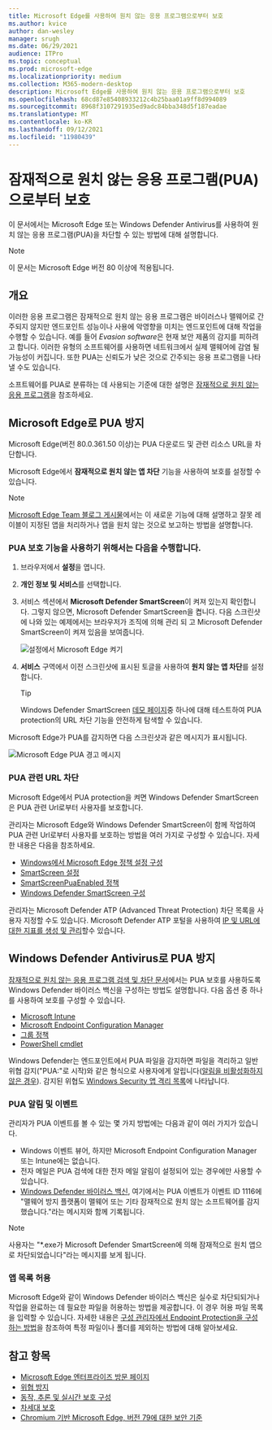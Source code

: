 ```yaml
---
title: Microsoft Edge를 사용하여 원치 않는 응용 프로그램으로부터 보호
ms.author: kvice
author: dan-wesley
manager: srugh
ms.date: 06/29/2021
audience: ITPro
ms.topic: conceptual
ms.prod: microsoft-edge
ms.localizationpriority: medium
ms.collection: M365-modern-desktop
description: Microsoft Edge를 사용하여 원치 않는 응용 프로그램으로부터 보호
ms.openlocfilehash: 68cd87e85408933212c4b25baa01a9ff8d994089
ms.sourcegitcommit: 8968f3107291935ed9adc84bba348d5f187eadae
ms.translationtype: MT
ms.contentlocale: ko-KR
ms.lasthandoff: 09/12/2021
ms.locfileid: "11980439"
---
```

# <a name="protect-against-potentially-unwanted-applications-puas"></a>잠재적으로 원치 않는 응용 프로그램(PUA)으로부터 보호

이 문서에서는 Microsoft Edge 또는 Windows Defender Antivirus를 사용하여 원치 않는 응용 프로그램(PUA)을 차단할 수 있는 방법에 대해 설명합니다.

> [!NOTE]
> 이 문서는 Microsoft Edge 버전 80 이상에 적용됩니다.

## <a name="overview"></a>개요

이러한 응용 프로그램은 잠재적으로 원치 않는 응용 프로그램은 바이러스나 맬웨어로 간주되지 않지만 엔드포인트 성능이나 사용에 악영향을 미치는 엔드포인트에 대해 작업을 수행할 수 있습니다. 예를 들어 *Evasion software*은 현재 보안 제품의 감지를 피하려고 합니다. 이러한 유형의 소프트웨어를 사용하면 네트워크에서 실제 맬웨어에 감염 될 가능성이 커집니다. 또한 PUA는 신뢰도가 낮은 것으로 간주되는 응용 프로그램을 나타낼 수도 있습니다.

소프트웨어를 PUA로 분류하는 데 사용되는 기준에 대한 설명은 [잠재적으로 원치 않는 응용 프로그램](/windows/security/threat-protection/intelligence/criteria#potentially-unwanted-application-pua)을 참조하세요.

## <a name="protect-against-pua-with-microsoft-edge"></a>Microsoft Edge로 PUA 방지

Microsoft Edge(버전 80.0.361.50 이상)는 PUA 다운로드 및 관련 리소스 URL을 차단합니다.

Microsoft Edge에서 **잠재적으로 원치 않는 앱 차단** 기능을 사용하여 보호를 설정할 수 있습니다.

> [!NOTE]
> [Microsoft Edge Team 블로그 게시물](https://blogs.windows.com/msedgedev/2020/02/27/protecting-users-potentially-unwanted-apps/)에서는 이 새로운 기능에 대해 설명하고 잘못 레이블이 지정된 앱을 처리하거나 앱을 원치 않는 것으로 보고하는 방법을 설명합니다.

### <a name="to-enable-pua-protection"></a>PUA 보호 기능을 사용하기 위해서는 다음을 수행합니다.

1. 브라우저에서 **설정**을 엽니다.
2. **개인 정보 및 서비스**를 선택합니다.
3. 서비스 섹션에서 **Microsoft Defender SmartScreen**이 켜져 있는지 확인합니다. 그렇지 않으면, Microsoft Defender SmartScreen을 켭니다. 다음 스크린샷에 나와 있는 예제에서는 브라우저가 조직에 의해 관리 되 고 Microsoft Defender SmartScreen이 켜져 있음을 보여줍니다.

   ![설정에서 Microsoft Edge 켜기](./media/microsoft-edge-potentially-unwanted-apps/security-pua-setup.png)

4. **서비스** 구역에서 이전 스크린샷에 표시된 토글을 사용하여 **원치 않는 앱 차단**를 설정합니다.

   > [!TIP]
   > Windows Defender SmartScreen [데모 페이지](https://demo.smartscreen.msft.net/)중 하나에 대해 테스트하여 PUA protection의 URL 차단 기능을 안전하게 탐색할 수 있습니다.

Microsoft Edge가 PUA를 감지하면 다음 스크린샷과 같은 메시지가 표시됩니다.

   ![Microsoft Edge PUA 경고 메시지](./media/microsoft-edge-potentially-unwanted-apps/security-pua-msg.png)

### <a name="to-block-against-pua-associated-urls"></a>PUA 관련 URL 차단

Microsoft Edge에서 PUA protection을 켜면 Windows Defender SmartScreen은 PUA 관련 Url로부터 사용자를 보호합니다.

관리자는 Microsoft Edge와 Windows Defender SmartScreen이 함께 작업하여 PUA 관련 Url로부터 사용자를 보호하는 방법을 여러 가지로 구성할 수 있습니다. 자세한 내용은 다음을 참조하세요.

- [Windows에서 Microsoft Edge 정책 설정 구성](./configure-microsoft-edge.md)
- [SmartScreen 설정](./microsoft-edge-policies.md#smartscreen-settings)
- [SmartScreenPuaEnabled 정책](./microsoft-edge-policies.md#smartscreenpuaenabled)
- [Windows Defender SmartScreen 구성](/microsoft-edge/deploy/available-policies?source=docs#configure-windows-defender-smartscreen)

관리자는 Microsoft Defender ATP (Advanced Threat Protection) 차단 목록을 사용자 지정할 수도 있습니다. Microsoft Defender ATP 포털을 사용하여 [IP 및 URL에 대한 지표를 생성 및 관리](/windows/security/threat-protection/microsoft-defender-atp/manage-indicators#create-indicators-for-ips-and-urlsdomains-preview)할수 있습니다.

## <a name="protect-against-pua-with-windows-defender-antivirus"></a>Windows Defender Antivirus로 PUA 방지

[잠재적으로 원치 않는 응용 프로그램 검색 및 차단 문서](/windows/security/threat-protection/windows-defender-antivirus/detect-block-potentially-unwanted-apps-windows-defender-antivirus#windows-defender-antivirus)에서는 PUA 보호를 사용하도록 Windows Defender 바이러스 백신을 구성하는 방법도 설명합니다. 다음 옵션 중 하나를 사용하여 보호를 구성할 수 있습니다.

- [Microsoft Intune](/windows/security/threat-protection/windows-defender-antivirus/detect-block-potentially-unwanted-apps-windows-defender-antivirus#use-intune-to-configure-pua-protection)
- [Microsoft Endpoint Configuration Manager](/windows/security/threat-protection/windows-defender-antivirus/detect-block-potentially-unwanted-apps-windows-defender-antivirus#use-configuration-manager-to-configure-pua-protection)
- [그룹 정책](/windows/security/threat-protection/windows-defender-antivirus/detect-block-potentially-unwanted-apps-windows-defender-antivirus#use-group-policy-to-configure-pua-protection)
- [PowerShell cmdlet](/windows/security/threat-protection/windows-defender-antivirus/detect-block-potentially-unwanted-apps-windows-defender-antivirus#use-powershell-cmdlets-to-configure-pua-protection)

Windows Defender는 엔드포인트에서 PUA 파일을 감지하면 파일을 격리하고 일반 위협 감지("PUA:"로 시작)와 같은 형식으로 사용자에게 알립니다([알림을 비활성화하지 않은 경우](/windows/security/threat-protection/windows-defender-antivirus/configure-notifications-windows-defender-antivirus)). 감지된 위협도 [Windows Security 앱 격리 목록](/windows/security/threat-protection/windows-defender-antivirus/windows-defender-security-center-antivirus#detection-history)에 나타납니다.

### <a name="pua-notifications-and-events"></a>PUA 알림 및 이벤트

관리자가 PUA 이벤트를 볼 수 있는 몇 가지 방법에는 다음과 같이 여러 가지가 있습니다.

- Windows 이벤트 뷰어, 하지만 Microsoft Endpoint Configuration Manager 또는 Intune에는 없습니다.
- 전자 메일은 PUA 검색에 대한 전자 메일 알림이 설정되어 있는 경우에만 사용할 수 있습니다.
- [Windows Defender 바이러스 백신](/windows/security/threat-protection/windows-defender-antivirus/troubleshoot-windows-defender-antivirus), 여기에서는 PUA 이벤트가 이벤트 ID 1116에 "맬웨어 방지 플랫폼이 맬웨어 또는 기타 잠재적으로 원치 않는 소프트웨어를 감지했습니다."라는 메시지와 함께 기록됩니다.

> [!NOTE]
> 사용자는 "*.exe가 Microsoft Defender SmartScreen에 의해 잠재적으로 원치 앱으로 차단되었습니다"라는 메시지를 보게 됩니다.

### <a name="allow-list-an-app"></a>앱 목록 허용

Microsoft Edge와 같이 Windows Defender 바이러스 백신은 실수로 차단되되거나 작업을 완료하는 데 필요한 파일을 허용하는 방법을 제공합니다. 이 경우 허용 파일 목록을 입력할 수 있습니다. 자세한 내용은 [구성 관리자에서 Endpoint Protection을 구성하는 방법](/previous-versions/system-center/system-center-2012-R2/hh508770(v=technet.10)#to-exclude-specific-files-or-folders)을 참조하여 특정 파일이나 폴더를 제외하는 방법에 대해 알아보세요.

## <a name="see-also"></a>참고 항목

- [Microsoft Edge 엔터프라이즈 방문 페이지](https://aka.ms/EdgeEnterprise)
- [위협 방지](/windows/security/threat-protection/index)
- [동작, 추론 및 실시간 보호 구성](/windows/security/threat-protection/windows-defender-antivirus/configure-protection-features-windows-defender-antivirus)
- [차세대 보호](/windows/security/threat-protection/windows-defender-antivirus/windows-defender-antivirus-in-windows-10)
- [Chromium 기반 Microsoft Edge, 버전 79에 대한 보안 기준](https://techcommunity.microsoft.com/t5/microsoft-security-baselines/security-baseline-final-for-chromium-based-microsoft-edge/ba-p/1111863)